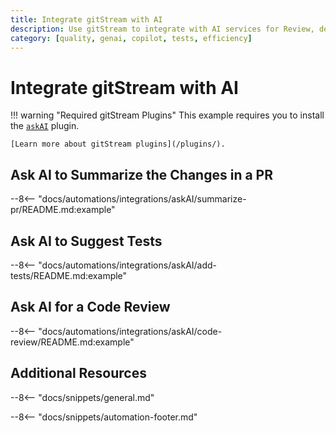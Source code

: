```yaml
---
title: Integrate gitStream with AI
description: Use gitStream to integrate with AI services for Review, describe and add tests.
category: [quality, genai, copilot, tests, efficiency]
---
```

# Integrate gitStream with AI

<!-- --8<-- [start:examples]-->
!!! warning "Required gitStream Plugins"
    This example requires you to install the [`askAI`](/filter-function-plugins/#askai) plugin.

    [Learn more about gitStream plugins](/plugins/).

## Ask AI to Summarize the Changes in a PR

--8<-- "docs/automations/integrations/askAI/summarize-pr/README.md:example"

## Ask AI to Suggest Tests

--8<-- "docs/automations/integrations/askAI/add-tests/README.md:example"

## Ask AI for a Code Review

--8<-- "docs/automations/integrations/askAI/code-review/README.md:example"

<!-- --8<-- [end:examples]-->

## Additional Resources

--8<-- "docs/snippets/general.md"

--8<-- "docs/snippets/automation-footer.md"